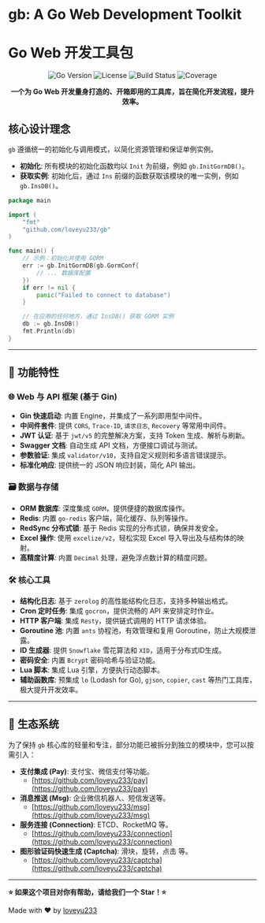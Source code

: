 # gb: A Go Web Development Toolkit
# Go Web 开发工具包

<div align="center">

![Go Version](https://img.shields.io/badge/Go-1.18+-blue)
![License](https://img.shields.io/badge/license-MIT-green)
![Build Status](https://img.shields.io/badge/build-passing-brightgreen)
![Coverage](https://img.shields.io/badge/coverage-85%25-yellow)

**一个为 Go Web 开发量身打造的、开箱即用的工具库，旨在简化开发流程，提升效率。**

</div>

## 核心设计理念

`gb` 遵循统一的初始化与调用模式，以简化资源管理和保证单例实例。

- **初始化**: 所有模块的初始化函数均以 `Init` 为前缀，例如 `gb.InitGormDB()`。
- **获取实例**: 初始化后，通过 `Ins` 前缀的函数获取该模块的唯一实例，例如 `gb.InsDB()`。

```go
package main

import (
	"fmt"
	"github.com/loveyu233/gb"
)

func main() {
	// 示例：初始化并使用 GORM
	err := gb.InitGormDB(gb.GormConf{
		// ... 数据库配置
	})
	if err != nil {
		panic("Failed to connect to database")
	}

	// 在应用的任何地方，通过 InsDB() 获取 GORM 实例
	db := gb.InsDB()
	fmt.Println(db)
}
```

---

## 🚀 功能特性

### 🌐 Web 与 API 框架 (基于 Gin)
- **Gin 快速启动**: 内置 Engine，并集成了一系列即用型中间件。
- **中间件套件**: 提供 `CORS`, `Trace-ID`, `请求日志`, `Recovery` 等常用中间件。
- **JWT 认证**: 基于 `jwt/v5` 的完整解决方案，支持 Token 生成、解析与刷新。
- **Swagger 文档**: 自动生成 API 文档，方便接口调试与测试。
- **参数验证**: 集成 `validator/v10`，支持自定义规则和多语言错误提示。
- **标准化响应**: 提供统一的 JSON 响应封装，简化 API 输出。

### 🗃️ 数据与存储
- **ORM 数据库**: 深度集成 `GORM`，提供便捷的数据库操作。
- **Redis**: 内置 `go-redis` 客户端，简化缓存、队列等操作。
- **RedSync 分布式锁**: 基于 Redis 实现的分布式锁，确保并发安全。
- **Excel 操作**: 使用 `excelize/v2`，轻松实现 Excel 导入导出及与结构体的映射。
- **高精度计算**: 内置 `Decimal` 处理，避免浮点数计算的精度问题。

### 🛠️ 核心工具
- **结构化日志**: 基于 `zerolog` 的高性能结构化日志，支持多种输出格式。
- **Cron 定时任务**: 集成 `gocron`，提供流畅的 API 来安排定时作业。
- **HTTP 客户端**: 集成 `Resty`，提供链式调用的 HTTP 请求体验。
- **Goroutine 池**: 内置 `ants` 协程池，有效管理和复用 Goroutine，防止大规模泄露。
- **ID 生成器**: 提供 `Snowflake` 雪花算法和 `XID`，适用于分布式ID生成。
- **密码安全**: 内置 `Bcrypt` 密码哈希与验证功能。
- **Lua 脚本**: 集成 Lua 引擎，方便执行动态脚本。
- **辅助函数库**: 预集成 `lo` (Lodash for Go), `gjson`, `copier`, `cast` 等热门工具库，极大提升开发效率。

---

## 🌱 生态系统

为了保持 `gb` 核心库的轻量和专注，部分功能已被拆分到独立的模块中，您可以按需引入：

- **支付集成 (Pay)**: 支付宝、微信支付等功能。
  - [https://github.com/loveyu233/pay](https://github.com/loveyu233/pay)
- **消息推送 (Msg)**: 企业微信机器人、短信发送等。
  - [https://github.com/loveyu233/msg](https://github.com/loveyu233/msg)
- **服务连接 (Connection)**: ETCD、RocketMQ 等。
  - [https://github.com/loveyu233/connection](https://github.com/loveyu233/connection)
- **图形验证码快速生成 (Captcha)**: 滑块，旋转，点击 等。
    - [https://github.com/loveyu233/captcha](https://github.com/loveyu233/captcha)
---

**⭐ 如果这个项目对你有帮助，请给我们一个 Star！⭐**

Made with ❤️ by [loveyu233](https://github.com/loveyu233)
